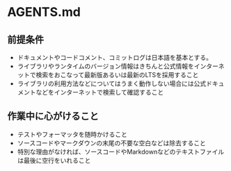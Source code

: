 # AGENTS.md

## 前提条件

- ドキュメントやコードコメント、コミットログは日本語を基本とする。
- ライブラリやランタイムのバージョン情報はきちんと公式情報をインターネットで検索をおこなって最新版あるいは最新のLTSを採用すること
- ライブラリの利用方法などについてはうまく動作しない場合には公式ドキュメントなどをインターネットで検索して確認すること

## 作業中に心がけること

- テストやフォーマッタを随時かけること
- ソースコードやマークダウンの末尾の不要な空白などは除去すること
- 特別な理由がなければ、ソースコードやMarkdownなどのテキストファイルは最後に空行をいれること
